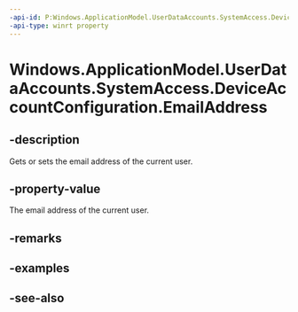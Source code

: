 ----api-id: P:Windows.ApplicationModel.UserDataAccounts.SystemAccess.DeviceAccountConfiguration.EmailAddress
-api-type: winrt property
---<!-- Property syntaxpublic string EmailAddress { get;  set; }--># Windows.ApplicationModel.UserDataAccounts.SystemAccess.DeviceAccountConfiguration.EmailAddress## -descriptionGets or sets the email address of the current user.## -property-valueThe email address of the current user.## -remarks## -examples## -see-also